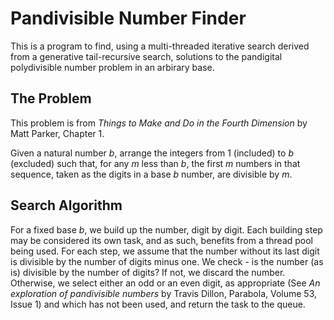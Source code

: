# Pandivisible Number Finder

This is a program to find, using a multi-threaded iterative search derived from a generative tail-recursive search, solutions to the pandigital polydivisible number problem in an arbirary base.

## The Problem

This problem is from *Things to Make and Do in the Fourth Dimension* by Matt Parker, Chapter 1.

Given a natural number *b*, arrange the integers from 1 (included) to *b* (excluded) such that, for any *m* less than *b*, the first *m* numbers in that sequence, taken as the digits in a base *b* number, are divisible by *m*.

## Search Algorithm

For a fixed base *b*, we build up the number, digit by digit. Each building step may be considered its own task, and as such, benefits from a thread pool being used. For each step, we assume that the number without its last digit is divisible by the number of digits minus one. We check - is the number (as is) divisible by the number of digits? If not, we discard the number. Otherwise, we select either an odd or an even digit, as appropriate (See *An exploration of pandivisible numbers* by Travis Dillon, Parabola, Volume 53, Issue 1) and which has not been used, and return the task to the queue.
